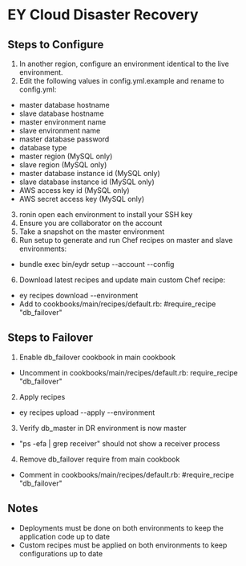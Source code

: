 EY Cloud Disaster Recovery
==========================

Steps to Configure
------------------
1. In another region, configure an environment identical to the live environment.
2. Edit the following values in config.yml.example and rename to config.yml:
  * master database hostname 
  * slave database hostname
  * master environment name
  * slave environment name
  * master database password
  * database type
  * master region (MySQL only)
  * slave region (MySQL only)
  * master database instance id (MySQL only)
  * slave database instance id (MySQL only)
  * AWS access key id (MySQL only)
  * AWS secret access key  (MySQL only)
3. ronin open each environment to install your SSH key
4. Ensure you are collaborator on the account
5. Take a snapshot on the master environment
5. Run setup to generate and run Chef recipes on master and slave environments:
  * bundle exec bin/eydr setup --account <account name> --config <config file location>
6. Download latest recipes and update main custom Chef recipe:
  * ey recipes download --environment <master environment name>
  * Add to cookbooks/main/recipes/default.rb: #require_recipe "db_failover"

Steps to Failover
-----------------
1. Enable db_failover cookbook in main cookbook
  * Uncomment in cookbooks/main/recipes/default.rb:  require_recipe "db_failover"
2. Apply recipes
  * ey recipes upload --apply --environment <slave environment name>
3. Verify db_master in DR environment is now master
  * "ps -efa | grep receiver" should not show a receiver process
4. Remove db_failover require from main cookbook
  * Comment in cookbooks/main/recipes/default.rb: #require_recipe "db_failover"
  
Notes
-----
* Deployments must be done on both environments to keep the application code up to date
* Custom recipes must be applied on both environments to keep configurations up to date